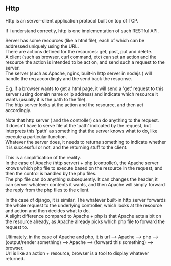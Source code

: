 Http
---------------

Http is an server-client application protocol built on top of TCP.

If i understand correctly, http is one implementation of such RESTful API.

Server has some resources (like a html file), each of which can be addressed uniquely using the URL.  
There are actions defined for the resources: get, post, put and delete.  
A client (such as browser, curl command, etc) can set an action and the resource the action is intended to be act on, 
and send such a request to the server.  
The server (such as Apache, nginx, built-in http server in nodejs ) will handle the req accordingly and the send back the response.
 
E.g. if a browser wants to get a html page, it will send a 'get' request to this server (using domain name or ip address) and indicate which resource it wants (usually it is the path to the file).  
The http server looks at the action and the resource, and then act accordingly.  

Note that http server ( and the controller) can do anything to the request.  
It doesn't have to serve file at the 'path' indicated by the request, 
but interprets this 'path' as something that the server knows what to do, like execute a particular function.  
Whatever the server does, it needs to returns something to indicate whether it is successful or not, and the returning stuff to the client.

This is a simplification of the reality.  
In the case of Apache (http server) + php (controller), 
the Apache server knows which php file to execute based on the resource in the request,
and then the control is handled by the php files.  
The php file can do anything subsequently.
It can changes the header, it can server whatever contents it wants,
and then Apache will simply forward the reply from the php files to the client.

In the case of django, it is similar.
The whatever built-in http server forwards the whole request to the underlying controller,
which looks at the resource and action and then decides what to do.  
A slight difference compared to Apache + php is that Apache acts a bit on the resource already, 
as Apache already picks which php file to forward the request to.

Ultimately, in the case of Apache and php, it is
url --> Apache --> php --> (output/render something) --> Apache --> (forward this something) --> browser.  
Url is like an action + resource, browser is a tool to display whatever returned.
